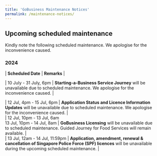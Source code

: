 ```yaml
---
title: 'GoBusiness Maintenance Notices'
permalink: /maintenance-notices/
---
```


## Upcoming scheduled maintenance

Kindly note the following scheduled maintenance. We apologise for the inconvenience caused.

### 2024 

| **Scheduled Date** | **Remarks** |  


    
| 10 July - 31 July, 6pm | **Starting-a-Business Service Journey** will be unavailable due to scheduled maintenance. We apologise for the inconvenience caused. |  

| 12 Jul, 4pm - 15 Jul, 6pm | **Application Status and Licence Information Updates** will be unavailable due to scheduled maintenance. We apologise for the inconvenience caused. |    
| 12 Jul, 10pm - 13 Jul, 6am<br>13 Jul, 10pm - 14 Jul, 8am | **GoBusiness Licensing** will be unavailable due to scheduled maintenance. Guided Journey for Food Services will remain available. |  
| 13 Jul, 12am - 14 Jul, 11:59pm | **Application, amendment, renewal & cancellation of Singapore Police Force (SPF) licences** will be unavailable during the upcoming scheduled maintenance. |      



<script src="/jquery/jquery.min.js"></script> <script src="/jquery/resize-tables.js"></script>
